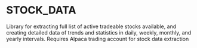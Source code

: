 # STOCK_DATA
Library for extracting full list of active tradeable stocks available, and creating detailed data of trends and statistics in daily, weekly, monthly, and yearly intervals. Requires Alpaca trading account for stock data extraction
